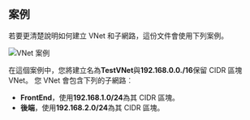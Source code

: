 ## <a name="scenario"></a>案例

若要更清楚說明如何建立 VNet 和子網路，這份文件會使用下列案例。

![VNet 案例](./media/virtual-networks-create-vnet-scenario-include/vnet-scenario.png)

在這個案例中，您將建立名為**TestVNet**與**192.168.0.0./16**保留 CIDR 區塊 VNet。 您 VNet 會包含下列的子網路︰ 

- **FrontEnd**，使用**192.168.1.0/24**為其 CIDR 區塊。
- **後端**，使用**192.168.2.0/24**為其 CIDR 區塊。

 